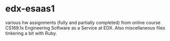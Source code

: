 edx-esaas1
==========

various hw assignments (fully and partially completed) from online course CS169.1x Engineering Software as a Service at EDX. Also miscellaneous files tinkering a bit with Ruby.
